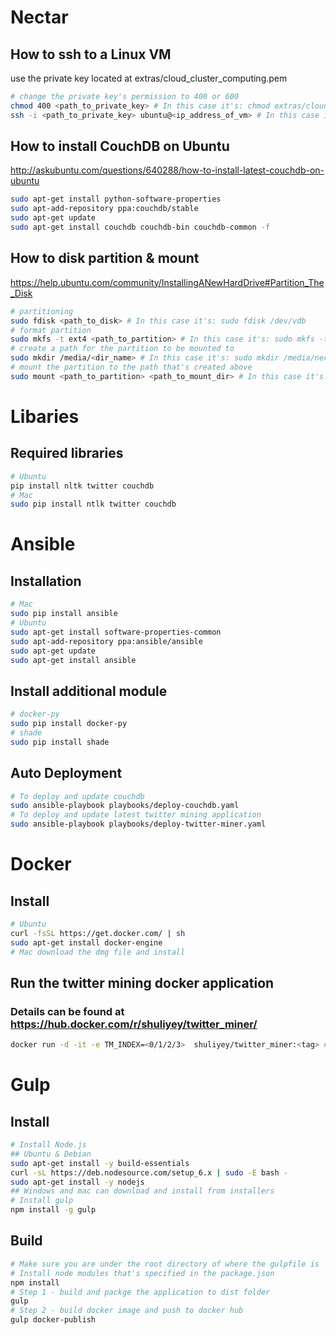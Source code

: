 # Nectar
## How to ssh to a Linux VM
use the private key located at extras/cloud_cluster_computing.pem

```bash
# change the private key's permission to 400 or 600
chmod 400 <path_to_private_key> # In this case it's: chmod extras/cloud_cluster_computing.pem
ssh -i <path_to_private_key> ubuntu@<ip_address_of_vm> # In this case it's: ssh -i extras/cloud_cluster_computering.pem ubuntu@115.146.94.116
```

## How to install CouchDB on Ubuntu
http://askubuntu.com/questions/640288/how-to-install-latest-couchdb-on-ubuntu
```bash
sudo apt-get install python-software-properties
sudo apt-add-repository ppa:couchdb/stable
sudo apt-get update
sudo apt-get install couchdb couchdb-bin couchdb-common -f
```

## How to disk partition & mount
https://help.ubuntu.com/community/InstallingANewHardDrive#Partition_The_Disk
```bash
# partitioning
sudo fdisk <path_to_disk> # In this case it's: sudo fdisk /dev/vdb
# format partition
sudo mkfs -t ext4 <path_to_partition> # In this case it's: sudo mkfs -t ext4 /dev/vdb1
# create a path for the partition to be mounted to
sudo mkdir /media/<dir_name> # In this case it's: sudo mkdir /media/nectar_couchdb
# mount the partition to the path that's created above
sudo mount <path_to_partition> <path_to_mount_dir> # In this case it's: sudo mount /dev/vdb1 /media/nectar_couchdb
```

# Libaries
## Required libraries
```bash
# Ubuntu
pip install nltk twitter couchdb
# Mac
sudo pip install ntlk twitter couchdb
```

# Ansible
## Installation
```bash
# Mac
sudo pip install ansible
# Ubuntu
sudo apt-get install software-properties-common
sudo apt-add-repository ppa:ansible/ansible
sudo apt-get update
sudo apt-get install ansible
```

## Install additional module
```bash
# docker-py
sudo pip install docker-py
# shade
sudo pip install shade
```

## Auto Deployment
```bash
# To deploy and update couchdb
sudo ansible-playbook playbooks/deploy-couchdb.yaml
# To deploy and update latest twitter mining application
sudo ansible-playbook playbooks/deploy-twitter-miner.yaml
```

# Docker
## Install
```bash
# Ubuntu
curl -fsSL https://get.docker.com/ | sh
sudo apt-get install docker-engine
# Mac download the dmg file and install
```

## Run the twitter mining docker application
### Details can be found at https://hub.docker.com/r/shuliyey/twitter_miner/
```bash
docker run -d -it -e TM_INDEX=<0/1/2/3>  shuliyey/twitter_miner:<tag> # In this example docker run -d -it -e TM_INDEX=0  shuliyey/twitter_miner:v1.0
```

# Gulp
## Install
```bash
# Install Node.js
## Ubuntu & Debian
sudo apt-get install -y build-essentials
curl -sL https://deb.nodesource.com/setup_6.x | sudo -E bash -
sudo apt-get install -y nodejs
## Windows and mac can download and install from installers
# Install gulp
npm install -g gulp
```
## Build
```bash
# Make sure you are under the root directory of where the gulpfile is
# Install node modules that's specified in the package.json
npm install
# Step 1 - build and packge the application to dist folder
gulp
# Step 2 - build docker image and push to docker hub
gulp docker-publish
```
